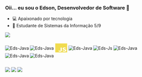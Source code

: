 ### Oii... eu sou o Edson, Desenvolvedor de Software 🦆
- 💻 Apaixonado por tecnologia
- 📓 Estudante de Sistemas da Informação 5/9


<div>
  <img height="180em" src="https://github-readme-stats.vercel.app/api/top-langs/?username=edskelvin&layout=compact&langs_count=7&theme=midnight-purple"/>
</div>

<div style="display: inline_block"><br>
  <img align="center" alt="Eds-Java" height="30" width="40" src="https://cdn.jsdelivr.net/gh/devicons/devicon/icons/linux/linux-original.svg">  
  <img align="center" alt="Eds-Java" height="30" width="40" src="https://cdn.jsdelivr.net/gh/devicons/devicon/icons/git/git-original.svg">
  <img align="center" alt="Eds-Js" height="30" width="40" src="https://raw.githubusercontent.com/devicons/devicon/master/icons/javascript/javascript-plain.svg">
  <img align="center" alt="Eds-Java" height="30" width="40" src="https://cdn.jsdelivr.net/gh/devicons/devicon/icons/java/java-original-wordmark.svg" />
  <img align="center" alt="Eds-Js" height="30" width="40" src="https://cdn.jsdelivr.net/gh/devicons/devicon/icons/nodejs/nodejs-original.svg" />
  <img align="center" alt="Eds-Java" height="30" width="40" src="https://cdn.jsdelivr.net/gh/devicons/devicon/icons/angularjs/angularjs-original.svg" />
  <img align="center" alt="Eds-Java" height="30" width="40" src="https://cdn.jsdelivr.net/gh/devicons/devicon/icons/mongodb/mongodb-original.svg" />
  <img align="center" alt="Eds-Java" height="30" width="40" src="https://cdn.jsdelivr.net/gh/devicons/devicon/icons/mysql/mysql-original.svg" />
</div>

##

<div> 
  <a href="https://www.linkedin.com/in/edsonlaurindo/" target="_blank"><img src="https://img.shields.io/badge/-LinkedIn-%230077B5?style=for-the-badge&logo=linkedin&logoColor=white" target="_blank"></a> 
  <a target="_blank"><img src="https://img.shields.io/badge/Spotify-1ED760?&style=for-the-badge&logo=spotify&logoColor=white target="_blank">
  <a target="_blank"><img src="https://img.shields.io/badge/Notion-000000?style=for-the-badge&logo=notion&logoColor=white">
</a> 



